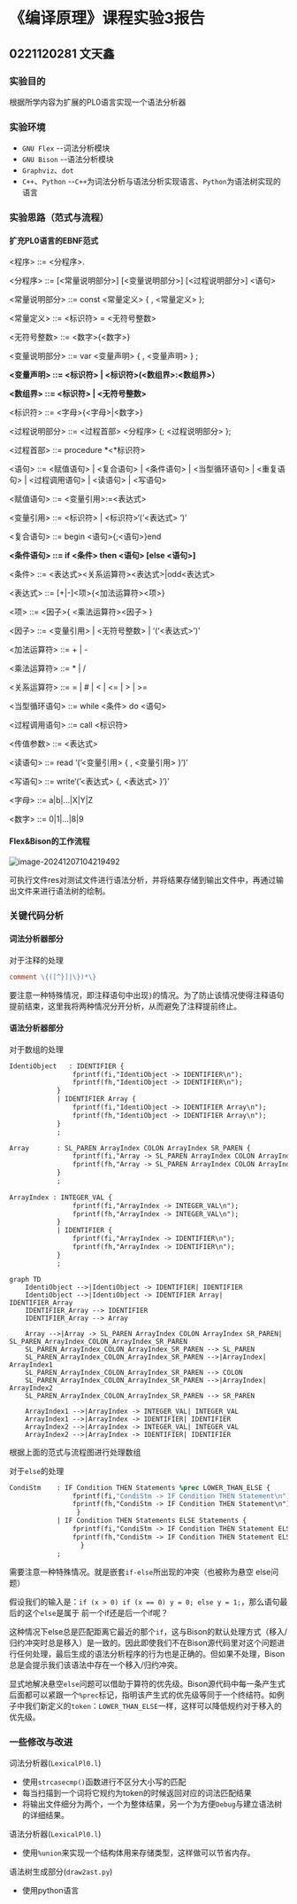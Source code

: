 # 《编译原理》课程实验3报告

## 0221120281 文天鑫

### 实验目的

根据所学内容为扩展的PL0语言实现一个语法分析器

### 实验环境

- `GNU Flex` --词法分析模块
- `GNU Bison` --语法分析模块
- `Graphviz`、`dot`
- `C++`、`Python` --`C++`为词法分析与语法分析实现语言、`Python`为语法树实现的语言

### 实验思路（范式与流程）

#### 扩充PL0语言的EBNF范式

<程序> ::= <分程序>.

<分程序> ::= [<常量说明部分>] [<变量说明部分>] [<过程说明部分>] <语句>

<常量说明部分> ::= const <常量定义> { , <常量定义> };

<常量定义> ::=   <标识符> = <无符号整数>

<无符号整数> ::= <数字>{<数字>}

<变量说明部分> ::= var <变量声明> { , <变量声明> } ;

**<变量声明> ::= <标识符> | <标识符>(<数组界>:<数组界>）**

**<数组界> ::= <标识符> | <无符号整数>**

<标识符> ::= <字母>{<字母>|<数字>}

<过程说明部分> ::= <过程首部> <分程序> {; <过程说明部分> }; 

<过程首部> ::= procedure *<*标识符>

<语句> ::= <赋值语句> | <复合语句> | <条件语句> | <当型循环语句> | <重复语句> | <过程调用语句> | <读语句> | <写语句>

<赋值语句> ::= <变量引用>:=<表达式>

<变量引用> ::= <标识符> | <标识符>‘(‘<表达式> ‘)’

<复合语句> ::= begin <语句>{;<语句>}end

**<条件语句> ::= if <条件> then <语句> [else <语句>]**

<条件> ::= <表达式><关系运算符><表达式>|odd<表达式>

<表达式> ::= [+|-]<项>{<加法运算符><项>} 

<项> ::= <因子>{ <乘法运算符><因子> } 

<因子> ::= <变量引用> | <无符号整数> | ‘(‘<表达式>’)’

<加法运算符> ::= + | -

<乘法运算符> ::= * | /

<关系运算符> ::= = | # | < | <= | > | >=

<当型循环语句> ::= while <条件> do <语句>

<过程调用语句> ::= call <标识符>

<传值参数> ::= <表达式>

<读语句> ::= read ‘(’<变量引用> { , <变量引用> }‘)’

<写语句> ::= write‘(’<表达式> {, <表达式> }‘)’

<字母> ::= a|b|...|X|Y|Z

<数字> ::= 0|1|...|8|9

 #### Flex&Bison的工作流程

![image-20241207104219492](C:\Users\13488\AppData\Roaming\Typora\typora-user-images\image-20241207104219492.png)

可执行文件res对测试文件进行语法分析，并将结果存储到输出文件中，再通过输出文件来进行语法树的绘制。

### 关键代码分析

#### 词法分析器部分

对于注释的处理

```lex
comment \{([^}]|\})*\}
```



要注意一种特殊情况，即注释语句中出现`}`的情况。为了防止该情况使得注释语句提前结束，这里我将两种情况分开分析，从而避免了注释提前终止。

#### 语法分析器部分

对于数组的处理

```yacc
IdentiObject   : IDENTIFIER {
                fprintf(fi,"IdentiObject -> IDENTIFIER\n");
                fprintf(fh,"IdentiObject -> IDENTIFIER\n");
            }
            | IDENTIFIER Array {
                fprintf(fi,"IdentiObject -> IDENTIFIER Array\n");
                fprintf(fh,"IdentiObject -> IDENTIFIER Array\n");
            }
            ;

Array       : SL_PAREN ArrayIndex COLON ArrayIndex SR_PAREN {
                fprintf(fi,"Array -> SL_PAREN ArrayIndex COLON ArrayIndex SR_PAREN\n");
                fprintf(fh,"Array -> SL_PAREN ArrayIndex COLON ArrayIndex SR_PAREN\n");
            }
            ;
            
ArrayIndex : INTEGER_VAL {
                fprintf(fi,"ArrayIndex -> INTEGER_VAL\n");
                fprintf(fh,"ArrayIndex -> INTEGER_VAL\n");
            }
            | IDENTIFIER {
                fprintf(fi,"ArrayIndex -> IDENTIFIER\n");
                fprintf(fh,"ArrayIndex -> IDENTIFIER\n");
            }
            ;
```

```mermaid
graph TD
    IdentiObject -->|IdentiObject -> IDENTIFIER| IDENTIFIER
    IdentiObject -->|IdentiObject -> IDENTIFIER Array| IDENTIFIER_Array
    IDENTIFIER_Array --> IDENTIFIER
    IDENTIFIER_Array --> Array

    Array -->|Array -> SL_PAREN ArrayIndex COLON ArrayIndex SR_PAREN| SL_PAREN_ArrayIndex_COLON_ArrayIndex_SR_PAREN
    SL_PAREN_ArrayIndex_COLON_ArrayIndex_SR_PAREN --> SL_PAREN
    SL_PAREN_ArrayIndex_COLON_ArrayIndex_SR_PAREN -->|ArrayIndex| ArrayIndex1
    SL_PAREN_ArrayIndex_COLON_ArrayIndex_SR_PAREN --> COLON
    SL_PAREN_ArrayIndex_COLON_ArrayIndex_SR_PAREN -->|ArrayIndex| ArrayIndex2
    SL_PAREN_ArrayIndex_COLON_ArrayIndex_SR_PAREN --> SR_PAREN

    ArrayIndex1 -->|ArrayIndex -> INTEGER_VAL| INTEGER_VAL
    ArrayIndex1 -->|ArrayIndex -> IDENTIFIER| IDENTIFIER
    ArrayIndex2 -->|ArrayIndex -> INTEGER_VAL| INTEGER_VAL
    ArrayIndex2 -->|ArrayIndex -> IDENTIFIER| IDENTIFIER
```

根据上面的范式与流程图进行处理数组

对于`else`的处理

```yacc
CondiStm    : IF Condition THEN Statements %prec LOWER_THAN_ELSE {
                fprintf(fi,"CondiStm -> IF Condition THEN Statement\n"); 
                fprintf(fh,"CondiStm -> IF Condition THEN Statement\n"); 
                 }
            | IF Condition THEN Statements ELSE Statements {
                fprintf(fi,"CondiStm -> IF Condition THEN Statement ELSE Statement\n");
                fprintf(fh,"CondiStm -> IF Condition THEN Statement ELSE Statement\n");
                  }
            ;
```

需要注意一种特殊情况。就是嵌套`if-else`所出现的冲突（也被称为悬空 else问题）

假设我们的输入是：`if (x > 0) if (x == 0) y = 0; else y = 1;`，那么语句最后的这个`else`是属于 前一个if还是后一个if呢？

这种情况下else总是匹配距离它最近的那个`if`，这与Bison的默认处理方式（移入/归约冲突时总是移入）是一致的。因此即使我们不在Bison源代码里对这个问题进行任何处理，最后生成的语法分析程序的行为也是正确的。但如果不处理，Bison总是会提示我们该语法中存在一个移入/归约冲突。

显式地解决悬空`else`问题可以借助于算符的优先级。Bison源代码中每一条产生式后面都可以紧跟一个`%prec`标记，指明该产生式的优先级等同于一个终结符。如例子中我们新定义的`token`：`LOWER_THAN_ELSE`一样，这样可以降低规约对于移入的优先级。

### 一些修改与改进

词法分析器(`LexicalPl0.l`)

- 使用`strcasecmp()`函数进行不区分大小写的匹配
- 每当扫描到一个词将它规约为token的时候返回对应的词法匹配结果
- 将输出文件细分为两个，一个为整体结果，另一个为方便`Debug`与建立语法树的详细结果。

语法分析器(`LexicalPl0.l`)

- 使用`%union`来实现一个结构体用来存储类型，这样做可以节省内存。

语法树生成部分(`draw2ast.py`)

- 使用python语言

